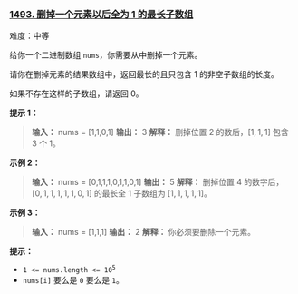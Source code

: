 ### [1493\. 删掉一个元素以后全为 1 的最长子数组](https://leetcode.cn/problems/longest-subarray-of-1s-after-deleting-one-element/)

难度：中等

给你一个二进制数组 `nums`，你需要从中删掉一个元素。

请你在删掉元素的结果数组中，返回最长的且只包含 $1$ 的非空子数组的长度。

如果不存在这样的子数组，请返回 $0$。

**提示 1：**

> **输入：** nums = [1,1,0,1]
> **输出：** 3
> **解释：** 删掉位置 $2$ 的数后，$[1,1,1]$ 包含 $3$ 个 $1$。

**示例 2：**

> **输入：** nums = [0,1,1,1,0,1,1,0,1]
> **输出：** 5
> **解释：** 删掉位置 $4$ 的数字后，$[0,1,1,1,1,1,0,1]$ 的最长全 $1$ 子数组为 $[1,1,1,1,1]$。

**示例 3：**

> **输入：** nums = [1,1,1]
> **输出：** 2
> **解释：** 你必须要删除一个元素。

**提示：**

- <code>1 <= nums.length <= 10<sup>5</sup></code>
- `nums[i]` 要么是 `0` 要么是 `1`。

